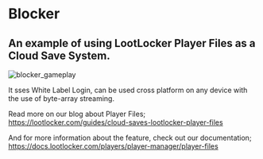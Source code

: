 # Blocker
## An example of using LootLocker Player Files as a Cloud Save System.
![blocker_gameplay](https://github.com/LootLocker/blocker/assets/97440747/279191f9-77a1-406f-be6f-8d5c17e09c18)

It sses White Label Login, can be used cross platform on any device with the use of byte-array streaming.

Read more on our blog about Player Files;
https://lootlocker.com/guides/cloud-saves-lootlocker-player-files

And for more information about the feature, check out our documentation;
https://docs.lootlocker.com/players/player-manager/player-files

